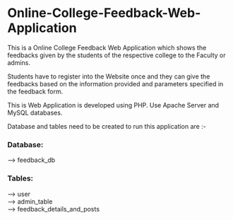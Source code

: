 # Online-College-Feedback-Web-Application

This is a Online College Feedback Web Application which shows the feedbacks given by the students of the respective college to the Faculty
or admins.

Students have to register into the Website once and they can give the feedbacks based on the information provided and parameters specified 
in the feedback form.

This is Web Application is developed using PHP. 
Use Apache Server and MySQL databases.

Database and tables need to be created to run this application are :- <br />
### Database: <br />
--> feedback_db <br />
### Tables: <br />
--> user <br />
--> admin_table <br />
--> feedback_details_and_posts <br />
